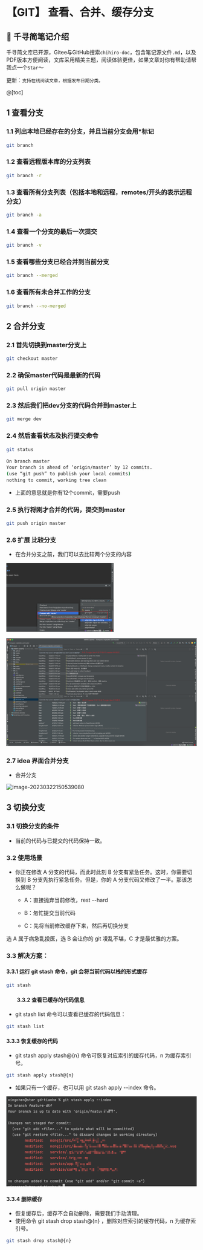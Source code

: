 # 【GIT】 查看、合并、缓存分支

## 📔 千寻简笔记介绍

千寻简文库已开源，Gitee与GitHub搜索`chihiro-doc`，包含笔记源文件`.md`，以及PDF版本方便阅读，文库采用精美主题，阅读体验更佳，如果文章对你有帮助请帮我点一个`Star`～

更新：`支持在线阅读文章，根据发布日期分类。`

@[toc]



## 1 查看分支

### 1.1 列出本地已经存在的分支，并且当前分支会用*标记

```sh
git branch
```

### 1.2 查看远程版本库的分支列表

```sh
git branch -r 
```

### 1.3 查看所有分支列表（包括本地和远程，remotes/开头的表示远程分支）

```sh
git branch -a
```

### 1.4 查看一个分支的最后一次提交

```sh
git branch -v 
```

### 1.5 查看哪些分支已经合并到当前分支

```sh
git branch --merged
```

### 1.6 查看所有未合并工作的分支

```sh
git branch --no-merged
```

## 2 合并分支

### 2.1 首先切换到master分支上

```sh
git checkout master
```

### 2.2 确保master代码是最新的代码

```sh
git pull origin master
```

### 2.3 然后我们把dev分支的代码合并到master上

```sh
git merge dev
```

### 2.4 然后查看状态及执行提交命令

```sh
git status
```

```sh
On branch master
Your branch is ahead of ‘origin/master’ by 12 commits.
(use “git push” to publish your local commits)
nothing to commit, working tree clean
```

- 上面的意思就是你有12个commit，需要push


### 2.5 执行将刚才合并的代码，提交到master

```sh
git push origin master
```

### 2.6 扩展 比较分支

- 在合并分支之前，我们可以去比较两个分支的内容

<img src="【GIT】查看、合并、缓存分支.assets/image-20230322143114480.png" alt="image-20230322143114480" style="zoom:33%;" />

![image-20230322143357808](【GIT】查看、合并、缓存分支.assets/image-20230322143357808.png)

### 2.7 idea 界面合并分支

- 合并分支

![image-20230322150539080](http://qiniu.buble.cn/comp/image-20230322150539080.png)

## 3 切换分支

### 3.1 切换分支的条件

- 当前的代码与已提交的代码保持一致。

### 3.2 使用场景

- 你正在修改 A 分支的代码，而此时此刻 B 分支有紧急任务。这时，你需要切换到 B 分支先执行紧急任务。但是，你的 A 分支代码又修改了一半。那该怎么做呢？

  - A：直接抛弃当前修改，rest --hard

  - B：匆忙提交当前代码

  - C：先将当前修改缓存下来，然后再切换分支


选 A 属于病急乱投医，选 B 会让你的 git 凌乱不堪，C 才是最优雅的方案。

### 3.3 解决方案：

#### 3.3.1 运行 git stash 命令，git 会将当前代码以栈的形式缓存

```sh
git stash
```

####   3.3.2 查看已缓存的代码信息

- git stash list 命令可以查看已缓存的代码信息：


```sh
git stash list
```

#### 3.3.3 恢复缓存的代码

- git stash apply stash@{n} 命令可恢复对应索引的缓存代码，n 为缓存索引号。

```sh
git stash apply stash@{n}
```

- 如果只有一个缓存，也可以用 git stash apply --index 命令。


![image-20230220151009889](【GIT】查看、合并、缓存分支.assets/image-20230220151009889.png)

#### 3.3.4 删除缓存

- 恢复缓存后，缓存不会自动删除，需要我们手动清理。
- 使用命令 git stash drop stash@{n} ，删除对应索引的缓存代码，n 为缓存索引号。

```sh
git stash drop stash@{n}
```

















